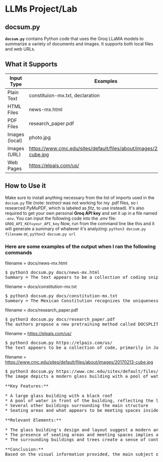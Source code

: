 # LLMs Project/Lab

## docsum.py 
**`docsum.py`** contains Python code that uses the Groq LLaMA models to summarize a variety of documents and images. It supports both local files and web URLs.

## What it Supports

| Input Type            | Examples                                  |
|-----------------------|-------------------------------------------|
| Plain Text            |  constituion-mx.txt, declaration          | 
| HTML Files            |  news-mx.html                             | 
| PDF Files             |  research_paper.pdf                       | 
| Images (local)        |  photo.jpg                                |
| Images (URL)          |  https://www.cmc.edu/sites/default/files/about/images/20170213-cube.jpg        |
| Web Pages             |  https://elpais.com/us/                   |

## How to Use it

Make sure to install anything necessary from the list of imports used in the `docsum.py` file (note: *textract* was not working for my .pdf files, so i researced *PyMuPDF*, which is labeled as *fitz*, to use instead). It's also required to get your own personal **Groq API key** and set it up in a file named `.env`. You can input the following code into the *.env* file:
`GROQ_API_KEY=your_API_key`
Now, run from the command line like this and it will generate a summary of whatever it's analyzing:
`python3 docsum.py filename`
or,
`python3 docsum.py url`

### Here are some examples of the output when I ran the following commands

filename = docs/news-mx.html
<pre>$ python3 docsum.py docs/news-mx.html  
Summary = The text appears to be a collection of coding snippets, including JavaScript, CSS, and HTML, that make up the El País website. The code includes settings and configurations for content, advertising, and user subscription links, as well as styles and animations for visual elements. Meanwhile, the text also includes news articles about the US Supreme Court's decision to allow the deportation of immigrants accused of being involved with a criminal organization in Venezuela.</pre>
filename = docs/constitution-mx.txt
<pre>$ python3 docsum.py docs/constitution-mx.txt
Summary = The Mexican Constitution recognizes the uniqueness and indivisibility of the Mexican Nation and its pluricultural composition, guaranteeing the rights and autonomy of indigenous peoples. The constitution outlines the principles and rules for governance, including the structure and powers of the federal government, states, and municipalities, as well as the rights and responsibilities of public servants. Additionally, the constitution establishes specific provisions for labor and social welfare, including the rights of workers and the responsibilities of employers.</pre>
filename = docs/research_paper.pdf
<pre>$ python3 docsum.py docs/research_paper.pdf
The authors propose a new pretraining method called DOCSPLIT, specifically designed for large documents, which forces models to consider the global context of a document using a contrastive loss. DOCSPLIT outperforms other pretraining methods on document classification, few-shot learning, and document retrieval tasks, and can be applied to any model architecture. The results suggest that DOCSPLIT can significantly improve the performance of models on large documents, with the best results achieved in few-shot text classification tasks.</pre>
filename = https://elpais.com/us/
<pre>$ python3 docsum.py https://elpais.com/us/
The text appears to be a collection of code, primarily in JavaScript and CSS, for a website or application, defining various functions, classes, and styles for elements, layouts, and typography. The text also includes news articles and updates from various fields, discussing topics such as politics, economy, culture, and technology.</pre>
filename = https://www.cmc.edu/sites/default/files/about/images/20170213-cube.jpg
<pre>$ python3 docsum.py https://www.cmc.edu/sites/default/files/about/images/20170213-cube.jpg
The image depicts a modern glass building with a pool of water in front of it, surrounded by other buildings. The main subject or scene depicted in this image is likely an office or educational facility, given the presence of seating areas and what appears to be meeting spaces.

**Key Features:**

* A large glass building with a black roof
* A pool of water in front of the building, reflecting the lights from inside
* Several other buildings surrounding the main structure
* Seating areas and what appears to be meeting spaces inside the glass building

**Relevant Elements:**

* The glass building's design and layout suggest a modern and open-concept space
* The presence of seating areas and meeting spaces implies a functional purpose, such as an office or educational facility
* The surrounding buildings and trees create a sense of context and environment

**Conclusion:**
Based on the visual information provided, the main subject or scene depicted in this image is likely an office or educational facility, showcasing a modern and functional design.</pre>